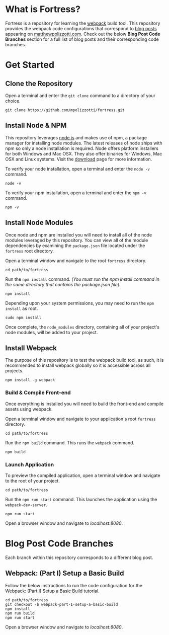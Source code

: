 
# What is Fortress?

Fortress is a repository for learning the [webpack](http://webpack.github.io/docs/) build tool. This repository provides the webpack code configurations that correspond to [blog posts](https://matthewpolizzotti.com) appearing on [matthewpolizzotti.com](https://matthewpolizzotti.com). Check out the below **Blog Post Code Branches** section for a full list of blog posts and their corresponding code branches.

# Get Started

## Clone the Repository

Open a terminal and enter the `git clone` command to a directory of your choice.

    git clone https://github.com/mpolizzotti/fortress.git

## Install Node & NPM

This repository leverages [node.js](http://nodejs.org/) and makes use of npm, a package manager for installing node modules. The latest releases of node ships with npm so only a node installation is required. Node offers platform installers for both Windows and Mac OSX. They also offer binaries for Windows, Mac OSX and Linux systems. Visit the [download](https://nodejs.org/en/download/) page for more information.

To verify your node installation, open a terminal and enter the `node -v` command.

    node -v

To verify your npm installation, open a terminal and enter the `npm -v` command.

    npm -v

## Install Node Modules

Once node and npm are installed you will need to install all of the node modules leveraged by this repository. You can view all of the module dependencies by examining the `package.json` file located under the `fortress` root directory.

Open a terminal window and navigate to the root `fortress` directory.

    cd path/to/fortress

Run the `npm install` command. (_You must run the npm install command in the same directory that contains the package.json file_).

    npm install

Depending upon your system permissions, you may need to run the `npm install` as root.

    sudo npm install

Once complete, the `node_modules` directory, containing all of your project's node modules, will be added to your project.

## Install Webpack

The purpose of this repository is to test the webpack build tool, as such, it is recommended to install webpack globally so it is accessible across all projects.

    npm install -g webpack

### Build & Compile Front-end

Once everything is installed you will need to build the front-end and compile assets using webpack.

Open a terminal window and navigate to your application's root `fortress` directory.

    cd path/to/fortress

Run the `npm build` command. This runs the `webpack` command.

    npm build

### Launch Application
To preview the compiled application, open a terminal window and navigate to the root of your project.

    cd path/to/fortress

Run the `npm run start` command. This launches the application using the `webpack-dev-server`.

    npm run start

Open a browser window and navigate to *localhost:8080*.

# Blog Post Code Branches

Each branch within this repository corresponds to a different blog post.

## Webpack: (Part I) Setup a Basic Build

Follow the below instructions to run the code configuration for the Webpack: (Part I) Setup a Basic Build tutorial.

	cd path/to/fortress
	git checkout -b webpack-part-1-setup-a-basic-build
	npm install
	npm run build
	npm run start

Open a browser window and navigate to *localhost:8080*.